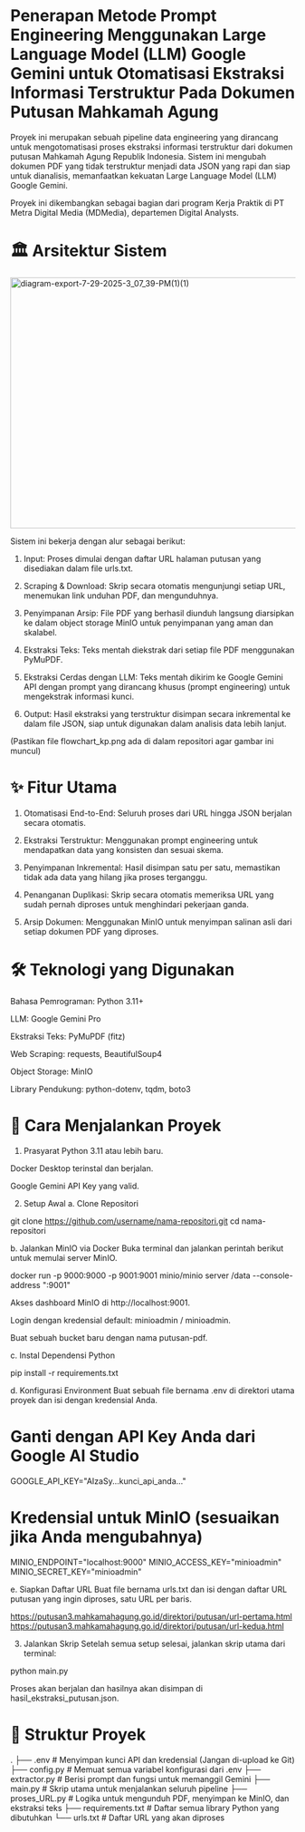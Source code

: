 # Penerapan Metode Prompt Engineering Menggunakan Large Language Model (LLM) Google Gemini untuk Otomatisasi Ekstraksi Informasi Terstruktur Pada Dokumen Putusan Mahkamah Agung
Proyek ini merupakan sebuah pipeline data engineering yang dirancang untuk mengotomatisasi proses ekstraksi informasi terstruktur dari dokumen putusan Mahkamah Agung Republik Indonesia. Sistem ini mengubah dokumen PDF yang tidak terstruktur menjadi data JSON yang rapi dan siap untuk dianalisis, memanfaatkan kekuatan Large Language Model (LLM) Google Gemini.

Proyek ini dikembangkan sebagai bagian dari program Kerja Praktik di PT Metra Digital Media (MDMedia), departemen Digital Analysts.

# 🏛️ Arsitektur Sistem
<img width="940" height="443" alt="diagram-export-7-29-2025-3_07_39-PM(1)(1)" src="https://github.com/user-attachments/assets/1fd28a81-ed49-4b5c-908b-9b553dbb6a0e" />


Sistem ini bekerja dengan alur sebagai berikut:

1. Input: Proses dimulai dengan daftar URL halaman putusan yang disediakan dalam file urls.txt.

2. Scraping & Download: Skrip secara otomatis mengunjungi setiap URL, menemukan link unduhan PDF, dan mengunduhnya.

3. Penyimpanan Arsip: File PDF yang berhasil diunduh langsung diarsipkan ke dalam object storage MinIO untuk penyimpanan yang aman dan skalabel.

4. Ekstraksi Teks: Teks mentah diekstrak dari setiap file PDF menggunakan PyMuPDF.

5. Ekstraksi Cerdas dengan LLM: Teks mentah dikirim ke Google Gemini API dengan prompt yang dirancang khusus (prompt engineering) untuk mengekstrak informasi kunci.

6. Output: Hasil ekstraksi yang terstruktur disimpan secara inkremental ke dalam file JSON, siap untuk digunakan dalam analisis data lebih lanjut.

(Pastikan file flowchart_kp.png ada di dalam repositori agar gambar ini muncul)

# ✨ Fitur Utama
1. Otomatisasi End-to-End: Seluruh proses dari URL hingga JSON berjalan secara otomatis.

2. Ekstraksi Terstruktur: Menggunakan prompt engineering untuk mendapatkan data yang konsisten dan sesuai skema.

3. Penyimpanan Inkremental: Hasil disimpan satu per satu, memastikan tidak ada data yang hilang jika proses terganggu.

4. Penanganan Duplikasi: Skrip secara otomatis memeriksa URL yang sudah pernah diproses untuk menghindari pekerjaan ganda.

5. Arsip Dokumen: Menggunakan MinIO untuk menyimpan salinan asli dari setiap dokumen PDF yang diproses.

# 🛠️ Teknologi yang Digunakan
Bahasa Pemrograman: Python 3.11+

LLM: Google Gemini Pro

Ekstraksi Teks: PyMuPDF (fitz)

Web Scraping: requests, BeautifulSoup4

Object Storage: MinIO

Library Pendukung: python-dotenv, tqdm, boto3

# 🚀 Cara Menjalankan Proyek
1. Prasyarat
Python 3.11 atau lebih baru.

Docker Desktop terinstal dan berjalan.

Google Gemini API Key yang valid.

2. Setup Awal
a. Clone Repositori

git clone https://github.com/username/nama-repositori.git
cd nama-repositori

b. Jalankan MinIO via Docker
Buka terminal dan jalankan perintah berikut untuk memulai server MinIO.

docker run -p 9000:9000 -p 9001:9001 minio/minio server /data --console-address ":9001"

Akses dashboard MinIO di http://localhost:9001.

Login dengan kredensial default: minioadmin / minioadmin.

Buat sebuah bucket baru dengan nama putusan-pdf.

c. Instal Dependensi Python

pip install -r requirements.txt

d. Konfigurasi Environment
Buat sebuah file bernama .env di direktori utama proyek dan isi dengan kredensial Anda.

# Ganti dengan API Key Anda dari Google AI Studio
GOOGLE_API_KEY="AIzaSy...kunci_api_anda..."

# Kredensial untuk MinIO (sesuaikan jika Anda mengubahnya)
MINIO_ENDPOINT="localhost:9000"
MINIO_ACCESS_KEY="minioadmin"
MINIO_SECRET_KEY="minioadmin"

e. Siapkan Daftar URL
Buat file bernama urls.txt dan isi dengan daftar URL putusan yang ingin diproses, satu URL per baris.

https://putusan3.mahkamahagung.go.id/direktori/putusan/url-pertama.html
https://putusan3.mahkamahagung.go.id/direktori/putusan/url-kedua.html

3. Jalankan Skrip
Setelah semua setup selesai, jalankan skrip utama dari terminal:

python main.py

Proses akan berjalan dan hasilnya akan disimpan di hasil_ekstraksi_putusan.json.

# 📁 Struktur Proyek
.
├── .env              # Menyimpan kunci API dan kredensial (Jangan di-upload ke Git)
├── config.py         # Memuat semua variabel konfigurasi dari .env
├── extractor.py      # Berisi prompt dan fungsi untuk memanggil Gemini
├── main.py           # Skrip utama untuk menjalankan seluruh pipeline
├── proses_URL.py     # Logika untuk mengunduh PDF, menyimpan ke MinIO, dan ekstraksi teks
├── requirements.txt  # Daftar semua library Python yang dibutuhkan
└── urls.txt          # Daftar URL yang akan diproses
